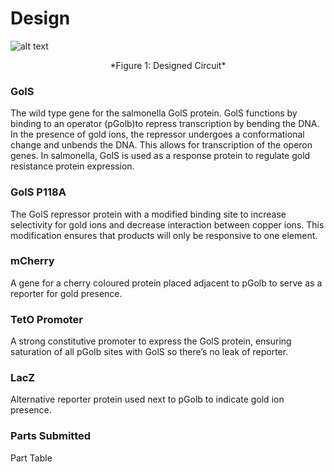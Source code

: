 # Design

![alt text](http://parts.igem.org/wiki/images/2/29/Trial2016Toronto.jpeg)
<center>*Figure 1: Designed Circuit*</center>

### GolS

The wild type gene for the salmonella GolS protein. GolS functions by binding to an operator (pGolb)to repress transcription by bending the DNA. In the presence of gold ions, the repressor undergoes a conformational change and unbends the DNA. This allows for transcription of the operon genes. In salmonella, GolS is used as a response protein to regulate gold resistance protein expression.

### GolS P118A
The GolS repressor protein with a modified binding site to increase selectivity for gold ions and decrease interaction between copper ions.  This modification ensures that products will only be responsive to one element. 

### mCherry 
A gene for a cherry coloured protein placed adjacent to pGolb to serve as a reporter for gold presence. 

### TetO Promoter
A strong constitutive promoter to express the GolS protein, ensuring saturation of all pGolb sites with GolS so there’s no leak of reporter. 

### LacZ
Alternative reporter protein used next to pGolb to indicate gold ion presence.

### Parts Submitted

<!-- Each team will make new parts during iGEM and will submit them to the Registry of Standard Biological Parts. The iGEM software provides an easy way to present the parts your team has created. The `<groupparts>` tag (see below) will generate a table with all of the parts that your team adds to your team sandbox.

Remember that the goal of proper part documentation is to describe and define a part, so that it can be used without needing to refer to the primary literature. Registry users in future years should be able to read your documentation and be able to use the part successfully. Also, you should provide proper references to acknowledge previous authors and to provide for users who wish to know more.

Note

Note that parts must be documented on the [Registry](http://parts.igem.org/Main_Page). This page serves to _showcase_ the parts you have made. Future teams and other users and are much more likely to find parts by looking in the Registry than by looking at your team wiki.

Adding parts to the registry

You can add parts to the Registry at our [Add a Part to the Registry](http://parts.igem.org/Add_a_Part_to_the_Registry) link.

We encourage teams to start completing documentation for their parts on the Registry as soon as you have it available. The sooner you put up your parts, the better you will remember all the details about your parts. Remember, you don't need to send us the DNA sample before you create an entry for a part on the Registry. (However, you **do** need to send us the DNA sample before the Jamboree. If you don't send us a DNA sample of a part, that part will not be eligible for awards and medal criteria.)

What information do I need to start putting my parts on the Registry?

The information needed to initially create a part on the Registry is:

*   Part Name
*   Part type
*   Creator
*   Sequence
*   Short Description (60 characters on what the DNA does)
*   Long Description (Longer description of what the DNA does)
*   Design considerations

We encourage you to put up _much more_ information as you gather it over the summer. If you have images, plots, characterization data and other information, please also put it up on the part page.

Inspiration

We have a created a [collection of well documented parts](http://parts.igem.org/Well_Documented_Parts) that can help you get started.

You can also take a look at how other teams have documented their parts in their wiki:

*   [2014 MIT](http://2014.igem.org/Team:MIT/Parts)
*   [2014 Heidelberg](http://2014.igem.org/Team:Heidelberg/Parts)
*   [2014 Tokyo Tech](http://2014.igem.org/Team:Tokyo_Tech/Parts)
-->

Part Table

